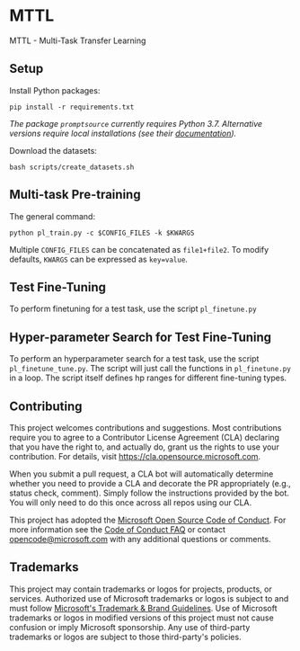 # MTTL

MTTL - Multi-Task Transfer Learning

## Setup

Install Python packages:

`pip install -r requirements.txt`

_The package `promptsource` currently requires Python 3.7. Alternative versions require local installations (see their [documentation](https://github.com/bigscience-workshop/promptsource#setup))._

Download the datasets:

`bash scripts/create_datasets.sh`

## Multi-task Pre-training

The general command:

`python pl_train.py -c $CONFIG_FILES -k $KWARGS`

Multiple `CONFIG_FILES` can be concatenated as `file1+file2`. To modify defaults, `KWARGS` can be expressed as `key=value`.

## Test Fine-Tuning

To perform finetuning for a test task, use the script `pl_finetune.py`

## Hyper-parameter Search for Test Fine-Tuning

To perform an hyperparameter search for a test task, use the script `pl_finetune_tune.py`.
The script will just call the functions in `pl_finetune.py` in a loop. The script itself defines hp ranges for different fine-tuning types.

## Contributing

This project welcomes contributions and suggestions.  Most contributions require you to agree to a
Contributor License Agreement (CLA) declaring that you have the right to, and actually do, grant us
the rights to use your contribution. For details, visit https://cla.opensource.microsoft.com.

When you submit a pull request, a CLA bot will automatically determine whether you need to provide
a CLA and decorate the PR appropriately (e.g., status check, comment). Simply follow the instructions
provided by the bot. You will only need to do this once across all repos using our CLA.

This project has adopted the [Microsoft Open Source Code of Conduct](https://opensource.microsoft.com/codeofconduct/).
For more information see the [Code of Conduct FAQ](https://opensource.microsoft.com/codeofconduct/faq/) or
contact [opencode@microsoft.com](mailto:opencode@microsoft.com) with any additional questions or comments.


## Trademarks

This project may contain trademarks or logos for projects, products, or services. Authorized use of Microsoft 
trademarks or logos is subject to and must follow 
[Microsoft's Trademark & Brand Guidelines](https://www.microsoft.com/en-us/legal/intellectualproperty/trademarks/usage/general).
Use of Microsoft trademarks or logos in modified versions of this project must not cause confusion or imply Microsoft sponsorship.
Any use of third-party trademarks or logos are subject to those third-party's policies.
